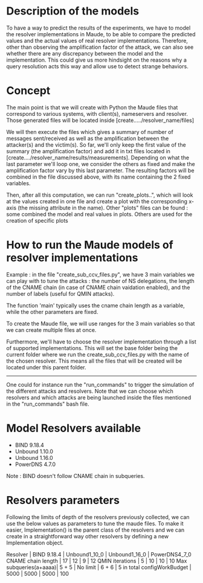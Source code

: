 # Description of the models

  To have a way to predict the results of the experiments, we have to model the resolver implementations in Maude, to be able to
  compare the predicted values and the actual values of real resolver implementations. Therefore, other than observing the
  amplification factor of the attack, we can also see whether there are any discrepancy between the model and the implementation.
  This could give us more hindsight on the reasons why a query resolution acts this way and allow use to detect strange behaviors.

# Concept

  The main point is that we will create with Python the Maude files that correspond to various systems, with client(s), nameservers and resolver.
  Those generated files will be located inside [create...../resolver_name/files]

  We will then execute the files which gives a summary of number of messages sent/received as well as the amplification between the attacker(s)
  and the victim(s). So far, we'll only keep the first value of the summary (the amplification factor) and add it in txt files located
  in [create..../resolver_name/results/measurements]. Depending on what the last parameter we'll loop one, we consider the others as fixed
  and make the amplification factor vary by this last parameter. The resulting factors will be combined in the file discussed above, with its
  name containing the 2 fixed variables.

  Then, after all this computation, we can run "create_plots..", which will look at the values created in one file and create a plot with the
  corresponding x-axis (the missing attribute in the name).
  Other "plots" files can be found : some combined the model and real values in plots. Others are used for the creation of specific plots


# How to run the Maude models of resolver implementations

  Example : in the file "create_sub_ccv_files.py", we have 3 main variables we can play with to tune the attacks : the number of NS delegations, the length of the CNAME chain (in case
    of CNAME chain vaidation enabled), and the number of labels (useful for QMIN attacks).

  The function 'main' typically uses the cname chain length as a variable, while the other parameters are fixed.

  To create the Maude file, we will use ranges for the 3 main variables so that we can create multiple files at once.

  Furthermore, we'll have to choose the resolver implementation through a list of supported implementations.
  This will set the base folder being the current folder where we run the create_sub_ccv_files.py with
  the name of the chosen resolver. This means all the files that will be created will be located under
  this parent folder.
  
  ----

One could for instance run the "run_commands" to trigger the simulation of the different attacks and resolvers.
Note that we can choose which resolvers and which attacks are being launched inside the files mentioned in the "run_commands" bash file.



# Model Resolvers available

  - BIND 9.18.4
  - Unbound 1.10.0
  - Unbound 1.16.0
  - PowerDNS 4.7.0

  Note : BIND doesn't follow CNAME chain in subqueries.

# Resolvers parameters

  Following the limits of depth of the resolvers previously collected, we can use the below values as parameters to tune the maude files.
  To make it easier, Implementation() is the parent class of the resolvers and we can create in a straightforward way other resolvers by
  defining a new Implementation object.

  Resolver              | BIND 9.18.4     | Unbound1_10_0   | Unbound1_16_0 | PowerDNS4_7_0
  CNAME chain length    | 17              | 12              | 9             | 12
  QMIN iterations       | 5               | 10              | 10            | 10
  Max subqueries(a+aaaa)| 5 + 5           | No limit        | 6 + 6         | 5 in total
  configWorkBudget      | 5000            | 5000            | 5000          | 100
